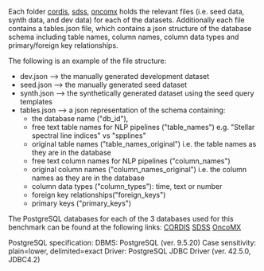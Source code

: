 Each folder [cordis](/cordis), [sdss](/sdss), [oncomx](/oncomx) holds the relevant files (i.e. seed data, synth data, and dev data) for each of the datasets. Additionally each file contains a tables.json file, which contains a json structure of the database schema including table names, column names, column data types and primary/foreign key relationships. 

The following is an example of the file structure: 
- dev.json --> the manually generated development dataset 
- seed.json --> the manually generated seed dataset 
- synth.json --> the synthetically generated dataset using the seed query templates
- tables.json --> a json representation of the schema containing:
  - the database name ("db_id"),
  - free text table names for NLP pipelines ("table_names") e.g. "Stellar spectral line indices" vs "spplines"
  - original table names ("table_names_original") i.e. the table names as they are in the database
  - free text column names for NLP pipelines ("column_names") 
  - original column names ("column_names_original") i.e. the column names as they are in the database
  - column data types ("column_types"):  time, text or number
  - foreign key relationships("foreign_keys")
  - primary keys ("primary_keys")

The PostgreSQL databases for each of the 3 databases used for this benchmark can be found at the following links: 
[CORDIS](https://drive.google.com/uc?export=download&id=1-YXF9mPN7GmK4ApBz2aZjAoJkdpPE6JF)
[SDSS](https://drive.google.com/uc?export=download&id=1JEeSq9OXhR1G7hyJFLmlvF7wcvL38X3Q)
[OncoMX](https://drive.google.com/uc?export=download&id=1Y02tXXzaWaYwSKQtnWbYPe7dKk0T5Xmp)

PostgreSQL specification:  DBMS: PostgreSQL (ver. 9.5.20) Case sensitivity: plain=lower, delimited=exact Driver: PostgreSQL JDBC Driver (ver. 42.5.0, JDBC4.2) 
